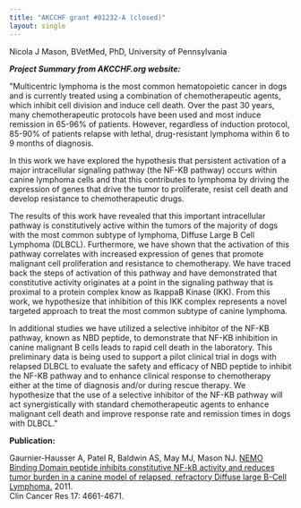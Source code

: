 ```yaml
---
title: "AKCCHF grant #01232-A (closed)"
layout: single
---
```


Nicola J Mason, BVetMed, PhD, University of Pennsylvania

**_Project Summary from AKCCHF.org website:_**

"Multicentric lymphoma is the most common hematopoietic cancer in dogs
and is currently treated using a combination of chemotherapeutic agents,
which inhibit cell division and induce cell death. Over the past 30
years, many chemotherapeutic protocols have been used and most induce
remission in 65-96% of patients. However, regardless of induction
protocol, 85-90% of patients relapse with lethal, drug-resistant
lymphoma within 6 to 9 months of diagnosis.

In this work we have explored the hypothesis that persistent activation
of a major intracellular signaling pathway (the NF-KB pathway) occurs
within canine lymphoma cells and that this contributes to lymphoma by
driving the expression of genes that drive the tumor to proliferate,
resist cell death and develop resistance to chemotherapeutic drugs.

The results of this work have revealed that this important intracellular
pathway is constitutively active within the tumors of the majority of
dogs with the most common subtype of lymphoma, Diffuse Large B Cell
Lymphoma (DLBCL). Furthermore, we have shown that the activation of this
pathway correlates with increased expression of genes that promote
malignant cell proliferation and resistance to chemotherapy. We have
traced back the steps of activation of this pathway and have
demonstrated that constitutive activity originates at a point in the
signaling pathway that is proximal to a protein complex know as IkappaB
Kinase (IKK). From this work, we hypothesize that inhibition of this IKK
complex represents a novel targeted approach to treat the most common
subtype of canine lymphoma.

In additional studies we have utilized a selective inhibitor of the
NF-KB pathway, known as NBD peptide, to demonstrate that NF-KB
inhibition in canine malignant B cells leads to rapid cell death in the
laboratory. This preliminary data is being used to support a pilot
clinical trial in dogs with relapsed DLBCL to evaluate the safety and
efficacy of NBD peptide to inhibit the NF-KB pathway and to enhance
clinical response to chemotherapy either at the time of diagnosis and/or
during rescue therapy. We hypothesize that the use of a selective
inhibitor of the NF-KB pathway will act synergistically with standard
chemotherapeutic agents to enhance malignant cell death and improve
response rate and remission times in dogs with DLBCL."

**Publication:**

Gaurnier-Hausser A, Patel R, Baldwin AS, May MJ, Mason NJ.  [NEMO
Binding Domain peptide inhibits constitutive NF-kB activity and reduces
tumor burden in a canine model of relapsed, refractory Diffuse large
B-Cell
Lymphoma.](http://www.ncbi.nlm.nih.gov/pmc/articles/PMC3273413/) 2011.  
Clin Cancer Res 17:  4661-4671.
